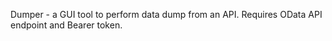 Dumper - a GUI tool to perform data dump from an API. 
Requires OData API endpoint and Bearer token.

